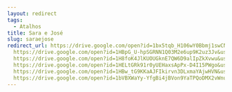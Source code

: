 ```yaml
---
layout: redirect
tags:
  - Atalhos
title: Sara e José
slug: saraejose
redirect_url: https://drive.google.com/open?id=1bx5tqb_H106wY0Bbmj1swCNWs989jbguqPABuesiCBs&usp=drive_copy
  https://drive.google.com/open?id=1HBpG_U-hpSGRNN1Q03M2e6up9K2uz3Jv&usp=drive_copy
  https://drive.google.com/open?id=1H8foK4JlKUOUGknE7QW6D9alIpZkXvwu&usp=drive_copy
  https://drive.google.com/open?id=1HELtGRk91r0yUEHaxsApPx-D4I15PWgo&usp=drive_copy
  https://drive.google.com/open?id=1HBw_tG9KKaAJFIkirvn3DLxmaYAjwHVN&usp=drive_copy
  https://drive.google.com/open?id=1bVBXWaYy-YfgBi4jBVon9YaTPQoDMX2vWnuu7YqP44Y&usp=drive_copy
---
```

